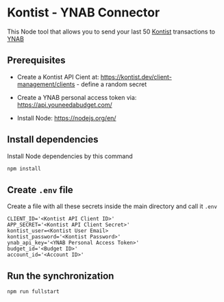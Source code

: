 # Kontist - YNAB Connector

This Node tool that allows you to send your last
50 [Kontist](https://kontist.com) transactions to [YNAB](https://www.ynab.com)


## Prerequisites

* Create a Kontist API Cient at: https://kontist.dev/client-management/clients - define a random secret

* Create a YNAB personal access token via: https://api.youneedabudget.com/

* Install Node: https://nodejs.org/en/

## Install dependencies

Install Node dependencies by this command

```sh
npm install
```

## Create `.env` file

Create a file with all these secrets
inside the main directory and call it `.env`

```
CLIENT_ID='<Kontist API Client ID>'
APP_SECRET='<Kontist API Client Secret>'
kontist_user=<Kontist User Email>
kontist_password='<Kontist Password>'
ynab_api_key='<YNAB Personal Access Token>'
budget_id='<Budget ID>'
account_id='<Account ID>'
```

## Run the synchronization

```
npm run fullstart
```
